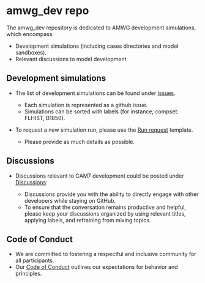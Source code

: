 # amwg_dev repo
The amwg_dev repository is dedicated to AMWG development simulations, which encompass:
- Development simulations (including cases directories and model sandboxes). 
- Relevant discussions to model development 

## Development simulations
- The list of development simulations can be found under [Issues](https://github.com/NCAR/amwg_dev/issues). 
  - Each simulation is represented as a github issue. 
  - Simulations can be sorted with labels (for instance, compset: FLHIST, B1850). 
  
- To request a new simulation run, please use the [Run request](https://github.com/NCAR/amwg_dev/issues/new/choose) template. 
  - Please provide as much details as possible. 

## Discussions 
- Discussions relevant to CAM7 development could be posted under [Discussions](https://github.com/NCAR/amwg_dev/discussions):
  
  - Discussions provide you with the ability to directly engage with other developers while staying on GitHub.
  - To ensure that the conversation remains productive and helpful, please keep your discussions organized by using relevant titles, applying labels, and refraining from mixing topics.



## Code of Conduct
- We are committed to fostering a respectful and inclusive community for all participants.
- Our [Code of Conduct](https://github.com/NCAR/amwg_dev/blob/main/CODE_OF_CONDUCT.md) outlines our expectations for behavior and principles.

